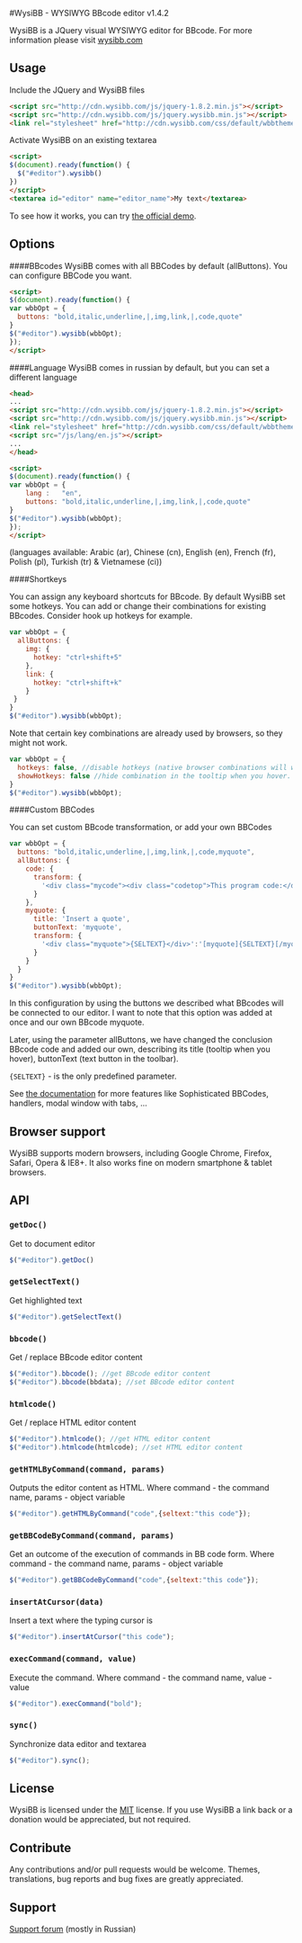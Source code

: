 #WysiBB - WYSIWYG BBcode editor v1.4.2

WysiBB is a JQuery visual WYSIWYG editor for BBcode.
For more information please visit [wysibb.com](http://www.wysibb.com) 

## Usage

Include the JQuery and WysiBB files

```html
<script src="http://cdn.wysibb.com/js/jquery-1.8.2.min.js"></script>
<script src="http://cdn.wysibb.com/js/jquery.wysibb.min.js"></script>
<link rel="stylesheet" href="http://cdn.wysibb.com/css/default/wbbtheme.css" />
```

Activate WysiBB on an existing textarea

```html
<script>
$(document).ready(function() {
  $("#editor").wysibb()
})
</script>
<textarea id="editor" name="editor_name">My text</textarea>
```

To see how it works, you can try [the official demo](http://www.wysibb.com/demo/).


## Options

####BBcodes
WysiBB comes with all BBCodes by default (allButtons). You can configure BBCode you want.

```html
<script>
$(document).ready(function() {
var wbbOpt = {
  buttons: "bold,italic,underline,|,img,link,|,code,quote"
}
$("#editor").wysibb(wbbOpt);
});
</script>
```

####Language
WysiBB comes in russian by default, but you can set a different language 
	
```html
<head>
...
<script src="http://cdn.wysibb.com/js/jquery-1.8.2.min.js"></script>
<script src="http://cdn.wysibb.com/js/jquery.wysibb.min.js"></script>
<link rel="stylesheet" href="http://cdn.wysibb.com/css/default/wbbtheme.css" />
<script src="/js/lang/en.js"></script>
...
</head>

<script>
$(document).ready(function() {
var wbbOpt = {
	lang : 	 "en",
	buttons: "bold,italic,underline,|,img,link,|,code,quote"
}
$("#editor").wysibb(wbbOpt);
});
</script>
```

(languages available: Arabic (ar), Chinese (cn), English (en), French (fr), Polish (pl), Turkish (tr) & Vietnamese (ci))


####Shortkeys

You can assign any keyboard shortcuts for BBcode. By default WysiBB set some hotkeys. You can add or change their combinations for existing BBcodes. 
Consider hook up hotkeys for example.

```js
var wbbOpt = {
  allButtons: {
	img: {
	  hotkey: "ctrl+shift+5"
	},
	link: {
	  hotkey: "ctrl+shift+k"
	}
 }
}
$("#editor").wysibb(wbbOpt);
```

Note that certain key combinations are already used by browsers, so they might not work.

```js
var wbbOpt = {
  hotkeys: false, //disable hotkeys (native browser combinations will work)
  showHotkeys: false //hide combination in the tooltip when you hover.
}
$("#editor").wysibb(wbbOpt);
```

####Custom BBCodes

You can set custom BBcode transformation, or add your own BBCodes

```js
var wbbOpt = {
  buttons: "bold,italic,underline,|,img,link,|,code,myquote",
  allButtons: {
	code: {
	  transform: {
		'<div class="mycode"><div class="codetop">This program code:</div><div class="codemain">{SELTEXT}</div></div>':'[code]{SELTEXT}[/code]'
	  }
	},
	myquote: {
	  title: 'Insert a quote',
	  buttonText: 'myquote',
	  transform: {
		'<div class="myquote">{SELTEXT}</div>':'[myquote]{SELTEXT}[/myquote]'
	  }
	}
  }
}
$("#editor").wysibb(wbbOpt);
```

In this configuration by using the buttons we described what BBcodes will be connected to our editor. I want to note that this option was added at once and our own BBcode myquote.

Later, using the parameter allButtons, we have changed the conclusion BBcode code and added our own, describing its title (tooltip when you hover), buttonText (text button in the toolbar).

`{SELTEXT}` - is the only predefined parameter.


See [the documentation](http://www.wysibb.com/ru/docs/) for more features like Sophisticated BBCodes, handlers, modal window with tabs, ...



## Browser support

WysiBB supports modern browsers, including Google Chrome, Firefox, Safari, Opera & IE8+.
It also works fine on modern smartphone & tablet browsers.



## API

### `getDoc()`

Get to document editor

```js
$("#editor").getDoc()
```


### `getSelectText()`

Get highlighted text

```js
$("#editor").getSelectText()
```


### `bbcode()`

Get / replace BBcode editor content

```js
$("#editor").bbcode(); //get BBcode editor content
$("#editor").bbcode(bbdata); //set BBcode editor content
```


### `htmlcode()`

Get / replace HTML editor content

```js
$("#editor").htmlcode(); //get HTML editor content
$("#editor").htmlcode(htmlcode); //set HTML editor content
```

### `getHTMLByCommand(command, params) `

Outputs the editor content as HTML. Where command - the command name, params - object variable

```js
$("#editor").getHTMLByCommand("code",{seltext:"this code"});
```

### `getBBCodeByCommand(command, params)`
 
Get an outcome of the execution of commands in BB code form. Where command - the command name, params - object variable

```js
$("#editor").getBBCodeByCommand("code",{seltext:"this code"});
```

### `insertAtCursor(data)`

Insert a text where the typing cursor is

```js
$("#editor").insertAtCursor("this code");
```

### `execCommand(command, value)`

Execute the command. Where command - the command name, value - value

```js
$("#editor").execCommand("bold");
```

### `sync()`

Synchronize data editor and textarea

```js
$("#editor").sync();
```



## License

WysiBB is licensed under the [MIT](http://www.opensource.org/licenses/mit-license.php) license.
If you use WysiBB a link back or a donation would be appreciated, but not required.



## Contribute

Any contributions and/or pull requests would be welcome.
Themes, translations, bug reports and bug fixes are greatly appreciated.


## Support 

[Support forum](http://www.wysibb.com/forum/) (mostly in Russian)

